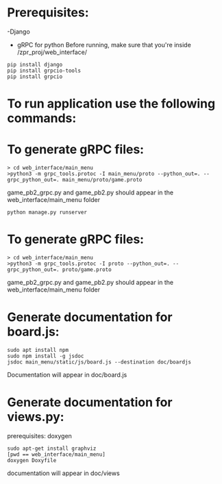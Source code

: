 
# Prerequisites:
-Django
- gRPC for python
Before running, make sure that you're inside /zpr_proj/web_interface/

```
pip install django
pip install grpcio-tools
pip install grpcio
```
# To run application use the following commands:
# To generate gRPC files:
```
> cd web_interface/main_menu
>python3 -m grpc_tools.protoc -I main_menu/proto --python_out=. --grpc_python_out=. main_menu/proto/game.proto
```
game_pb2_grpc.py and game_pb2.py should appear in the web_interface/main_menu folder


```
python manage.py runserver
```

# To generate gRPC files:
```
> cd web_interface/main_menu
>python3 -m grpc_tools.protoc -I proto --python_out=. --grpc_python_out=. proto/game.proto
```
game_pb2_grpc.py and game_pb2.py should appear in the web_interface/main_menu folder

# Generate documentation for board.js:
```
sudo apt install npm 
sudo npm install -g jsdoc
jsdoc main_menu/static/js/board.js --destination doc/boardjs
```
Documentation will appear in doc/board.js

# Generate documentation for views.py:
prerequisites:
doxygen

```
sudo apt-get install graphviz
[pwd == web_interface/main_menu]
doxygen Doxyfile 
```
documentation will appear in doc/views
